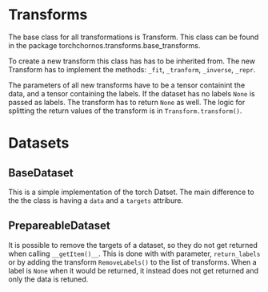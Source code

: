 # Transforms

The base class for all transformations is Transform. This class can be found in the package torchchornos.transforms.base_transforms.

To create a new transform this class has has to be inherited from. The new Transform has to implement the methods: `_fit`, `_tranform`, `_inverse`, `_repr`.

The parameters of all new transforms have to be a tensor containint the data, and a tensor containing the labels. If the dataset has no labels `None` is passed as labels. The transform has to return `None` as well. The logic for splitting the return values of the transform is in `Transform.transform()`.

# Datasets

## BaseDataset

This is a simple implementation of the torch Datset. The main difference to the the class is having a `data` and a `targets` attribure.

## PrepareableDataset

It is possible to remove the targets of a dataset, so they do not get returned when calling `__getItem()__`. This is done with with parameter, `return_labels` or by adding the transform `RemoveLabels()` to the list of transforms. When a label is `None` when it would be returned, it instead does not get returned and only the data is retuned.
